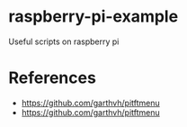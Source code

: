 # raspberry-pi-example
Useful scripts on raspberry pi

# References
- https://github.com/garthvh/pitftmenu
- https://github.com/garthvh/pitftmenu
